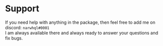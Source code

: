 # Support

If you need help with anything in the package, then feel free to add me on discord: `narwhql#0001`
<br>
I am always available there and always ready to answer your questions and fix bugs.